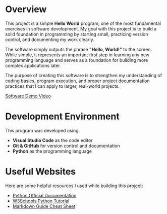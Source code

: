 # Overview

This project is a simple **Hello World** program, one of the most fundamental exercises in software development. My goal with this project is to build a solid foundation in programming by starting small, practicing version control, and documenting my work clearly.  

The software simply outputs the phrase **"Hello, World!"** to the screen. While simple, it represents an important first step in learning any new programming language and serves as a foundation for building more complex applications later.  

The purpose of creating this software is to strengthen my understanding of coding basics, program execution, and proper project documentation practices that I can apply to larger, real-world projects.  

[Software Demo Video](http://youtube.link.goes.here)

# Development Environment

This program was developed using:
- **Visual Studio Code** as the code editor  
- **Git & GitHub** for version control and documentation  
- **Python** as the programming language  

# Useful Websites

Here are some helpful resources I used while building this project:
* [Python Official Documentation](https://docs.python.org/3/)  
* [W3Schools Python Tutorial](https://www.w3schools.com/python/)  
* [Markdown Guide Cheat Sheet](https://www.markdownguide.org/cheat-sheet/)


